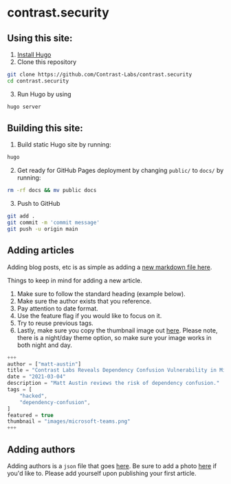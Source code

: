 
# contrast.security

## Using this site:

1. [Install Hugo](https://gohugo.io/overview/installing/)
2. Clone this repository
```bash
git clone https://github.com/Contrast-Labs/contrast.security
cd contrast.security
```
3. Run Hugo by using
```bash
hugo server
```

## Building this site:

1. Build static Hugo site by running:
```bash
hugo
```
2. Get ready for GitHub Pages deployment by changing `public/` to `docs/` by running:
```bash
rm -rf docs && mv public docs
```
3. Push to GitHub
```bash
git add .
git commit -m 'commit message'
git push -u origin main
```

## Adding articles

Adding blog posts, etc is as simple as adding a [new markdown file here](https://github.com/Contrast-Labs/contrast.security/tree/main/content/post).

Things to keep in mind for adding a new article.  

1. Make sure to follow the standard heading (example below).
2. Make sure the author exists that you reference.
3. Pay attention to date format.
4. Use the feature flag if you would like to focus on it.
5. Try to reuse previous tags.
6. Lastly, make sure you copy the thumbnail image out [here](https://github.com/Contrast-Labs/contrast.security/tree/main/static/images).  Please note, there is a night/day theme option, so make sure your image works in both night and day.

```javascript
+++
author = ["matt-austin"]
title = "Contrast Labs Reveals Dependency Confusion Vulnerability in Microsoft Teams"
date = "2021-03-04"
description = "Matt Austin reviews the risk of dependency confusion."
tags = [
    "hacked",
    "dependency-confusion",
]
featured = true
thumbnail = "images/microsoft-teams.png"
+++
```

## Adding authors 

Adding authors is a `json` file that goes [here](https://github.com/Contrast-Labs/contrast.security/tree/main/data/authors).  Be sure to add a photo [here](https://github.com/Contrast-Labs/contrast.security/tree/main/static/images/authors) if you'd like to.  Please add yourself upon publishing your first article.
